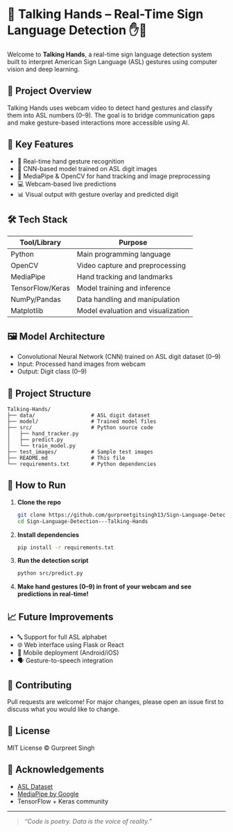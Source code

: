 # 🧠 Talking Hands – Real-Time Sign Language Detection ✋🤟

Welcome to **Talking Hands**, a real-time sign language detection system built to interpret American Sign Language (ASL) gestures using computer vision and deep learning.

## 🚀 Project Overview

Talking Hands uses webcam video to detect hand gestures and classify them into ASL numbers (0–9). The goal is to bridge communication gaps and make gesture-based interactions more accessible using AI.

## 🎯 Key Features

- 🔎 Real-time hand gesture recognition
- 🤖 CNN-based model trained on ASL digit images
- 🧠 MediaPipe & OpenCV for hand tracking and image preprocessing
- 💻 Webcam-based live predictions
- 📊 Visual output with gesture overlay and predicted digit

## 🛠️ Tech Stack

| Tool/Library   | Purpose                           |
|----------------|-----------------------------------|
| Python         | Main programming language         |
| OpenCV         | Video capture and preprocessing   |
| MediaPipe      | Hand tracking and landmarks       |
| TensorFlow/Keras | Model training and inference    |
| NumPy/Pandas   | Data handling and manipulation    |
| Matplotlib     | Model evaluation and visualization|

## 🖼️ Model Architecture

- Convolutional Neural Network (CNN) trained on ASL digit dataset (0–9)
- Input: Processed hand images from webcam
- Output: Digit class (0–9)

## 📁 Project Structure

```
Talking-Hands/
├── data/                  # ASL digit dataset
├── model/                 # Trained model files
├── src/                   # Python source code
│   ├── hand_tracker.py
│   ├── predict.py
│   └── train_model.py
├── test_images/           # Sample test images
├── README.md              # This file
└── requirements.txt       # Python dependencies
```

## 🧪 How to Run

1. **Clone the repo**
   ```bash
   git clone https://github.com/gurpreetgitsingh13/Sign-Language-Detection---Talking-Hands.git
   cd Sign-Language-Detection---Talking-Hands
   ```

2. **Install dependencies**
   ```bash
   pip install -r requirements.txt
   ```

3. **Run the detection script**
   ```bash
   python src/predict.py
   ```

4. **Make hand gestures (0–9) in front of your webcam and see predictions in real-time!**

## 📈 Future Improvements

- 🔤 Support for full ASL alphabet
- 🌐 Web interface using Flask or React
- 📱 Mobile deployment (Android/iOS)
- 🗣️ Gesture-to-speech integration

## 🤝 Contributing

Pull requests are welcome! For major changes, please open an issue first to discuss what you would like to change.

## 📄 License

MIT License © Gurpreet Singh

## 🙌 Acknowledgements

- [ASL Dataset](https://www.kaggle.com/datasets/datamunge/sign-language-mnist)
- [MediaPipe by Google](https://mediapipe.dev/)
- TensorFlow + Keras community

---

> _“Code is poetry. Data is the voice of reality.”_
